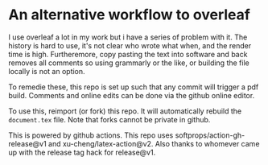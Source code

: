 # An alternative workflow to overleaf

I use overleaf a lot in my work but i have a series of problem with it. The history is hard to use, it's not clear who wrote what when, and the render time is high. Furtheremore, copy pasting the text into software and back removes all comments so using grammarly or the like, or building the file locally is not an option.

To remedie these, this repo is set up such that any commit will trigger a pdf build. Comments and online edits can be done via the github online editor.

To use this, reimport (or fork) this repo. It will automatically rebuild the `document.tex` file. Note that forks cannot be private in github.

This is powered by github actions. This repo uses softprops/action-gh-release@v1 and xu-cheng/latex-action@v2. Also thanks to whomever came up with the release tag hack for release@v1.
